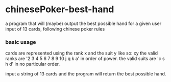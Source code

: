# chinesePoker-best-hand
a program that will (maybe) output the best possible hand for a given user input of 13 cards, following chinese poker rules

### basic usage

cards are represented using the rank x and the suit y like so: xy
the valid ranks are '2 3 4 5 6 7 8 9 10 j q k a' in order of power.
the valid suits are 'c s h d' in no particular order.

input a string of 13 cards and the program will return the best possible hand.

